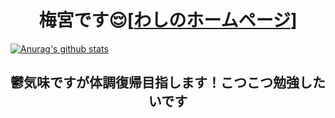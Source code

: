 <h1 align="center">梅宮です😌[<a href="https://xxxalice.github.io/">わしのホームページ</a>]</h1>

[![Anurag's github stats](https://github-readme-stats.vercel.app/api?username=XXXalice)](https://github.com/anuraghazra/github-readme-stats)
<h2 align="center">鬱気味ですが体調復帰目指します！こつこつ勉強したいです<h2>
